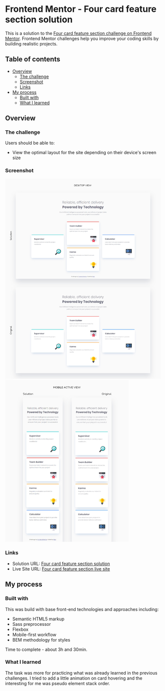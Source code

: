 # Frontend Mentor - Four card feature section solution

This is a solution to the [Four card feature section challenge on Frontend Mentor](https://www.frontendmentor.io/challenges/four-card-feature-section-weK1eFYK). Frontend Mentor challenges help you improve your coding skills by building realistic projects. 

## Table of contents

- [Overview](#overview)
  - [The challenge](#the-challenge)
  - [Screenshot](#screenshot)
  - [Links](#links)
- [My process](#my-process)
  - [Built with](#built-with)
  - [What I learned](#what-i-learned)

## Overview

### The challenge

Users should be able to:

- View the optimal layout for the site depending on their device's screen size

### Screenshot

<img src="./solution-screenshots/desktop-design-comparison.jpg" alt="" width="600" /><img src="./solution-screenshots/mobile-design-comparison.jpg" alt="" width="400" />

### Links

- Solution URL: [Four card feature section solution](https://github.com/strosi/frontend-mentor-challenges/tree/main/four-card-feature-section-master)
- Live Site URL: [Four card feature section live site](https://strosi.github.io/frontend-mentor-challenges/four-card-feature-section-master/)

## My process

### Built with

This was build with base front-end technologies and approaches including:
- Semantic HTML5 markup
- Sass preprocessor
- Flexbox
- Mobile-first workflow
- BEM methodology for styles

Time to complete - about 3h and 30min.

### What I learned

The task was more for practicing what was already learned in the previous challenges. I tried to add a little animation on card hovering and the interesting for me was pseudo element stack order.
